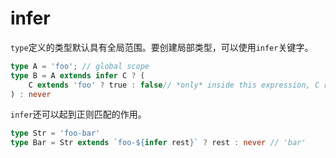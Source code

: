 # infer

`type`定义的类型默认具有全局范围。要创建局部类型，可以使用`infer`关键字。

```typescript
type A = 'foo'; // global scope
type B = A extends infer C ? (
    C extends 'foo' ? true : false// *only* inside this expression, C represents A
) : never
```

`infer`还可以起到正则匹配的作用。

```typescript
type Str = 'foo-bar'
type Bar = Str extends `foo-${infer rest}` ? rest : never // 'bar'
```